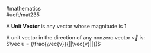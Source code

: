 #mathematics  
#uoft/mat235 

A **Unit Vector** is any vector whose magnitude is 1

A unit vector in the direction of any nonzero vector $\vec v$ is:  
$\vec u = (\frac{\vec{v}}{||\vec{v}||})$